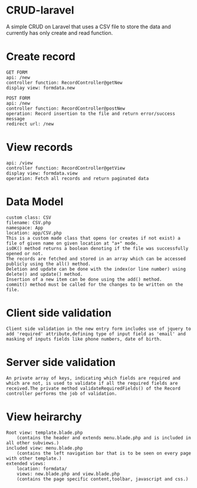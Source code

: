 # CRUD-laravel
A simple CRUD on Laravel that uses a CSV file to store the data and currently has only create and read function.
# Create record
    
    GET FORM
    api: /new
    controller function: RecordController@getNew
    display view: formdata.new
    
    POST FORM
    api: /new
    controller function: RecordController@postNew
    operation: Record insertion to the file and return error/success message 
    redirect url: /new

# View records
    
    api: /view
    controller function: RecordController@getView
    display view: formdata.view
    operation: Fetch all records and return paginated data

# Data Model
    custom class: CSV
    filename: CSV.php
    namespace: App
    location: app/CSV.php
    This is a custom made class that opens (or creates if not exist) a file of given name on given location at "a+" mode.
    isOK() method returns a boolean denoting if the file was successfully opened or not.
    The records are fetched and stored in an array which can be accessed publicly using the all() method.
    Deletion and update can be done with the index(or line number) using delete() and update() method.
    Insertion of a new item can be done using the add() method. 
    commit() method must be called for the changes to be written on the file.
    
# Client side validation

    Client side validation in the new entry form includes use of jquery to add 'required' attribute,defining type of input field as 'email' and masking of inputs fields like phone numbers, date of birth.
    
# Server side validation

    An private array of keys, indicating which fields are required and which are not, is used to validate if all the required fields are received.The private method validateRequiredFields() of the Record controller performs the job of validation.

# View heirarchy
    Root view: template.blade.php
        (contains the header and extends menu.blade.php and is included in all other subviews.)
    included view: menu.blade.php
        (contains the left navigation bar that is to be seen on every page with other template.)
    extended views: 
        location: formdata/
        views: new.blade.php and view.blade.php
        (contains the page specific content,toolbar, javascript and css.)
